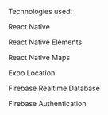 Technologies used:

React Native

React Native Elements

React Native Maps

Expo Location

Firebase Realtime Database

Firebase Authentication
